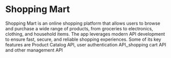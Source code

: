 # Shopping Mart
 Shopping Mart is an online shopping platform that allows users to browse and purchase a wide range of products, from groceries to electronics, clothing, and household items. The app leverages modern API development to ensure fast, secure, and reliable shopping experiences. Some of its key features are Product Catalog API, user authentication API,,shopping cart API and other management API
